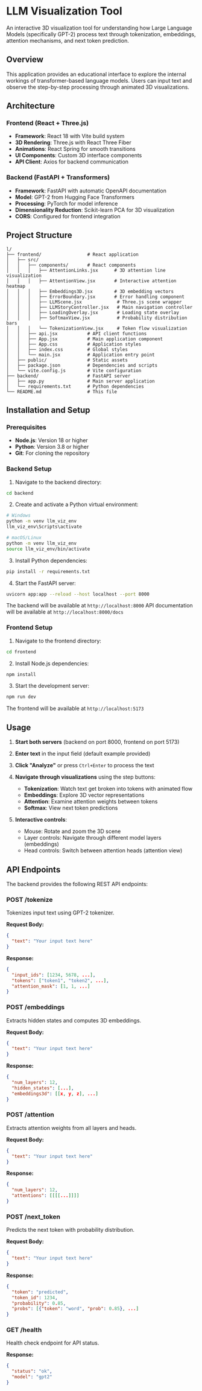 # LLM Visualization Tool

An interactive 3D visualization tool for understanding how Large Language Models (specifically GPT-2) process text through tokenization, embeddings, attention mechanisms, and next token prediction.

## Overview

This application provides an educational interface to explore the internal workings of transformer-based language models. Users can input text and observe the step-by-step processing through animated 3D visualizations.

## Architecture

### Frontend (React + Three.js)
- **Framework**: React 18 with Vite build system
- **3D Rendering**: Three.js with React Three Fiber
- **Animations**: React Spring for smooth transitions
- **UI Components**: Custom 3D interface components
- **API Client**: Axios for backend communication

### Backend (FastAPI + Transformers)
- **Framework**: FastAPI with automatic OpenAPI documentation
- **Model**: GPT-2 from Hugging Face Transformers
- **Processing**: PyTorch for model inference
- **Dimensionality Reduction**: Scikit-learn PCA for 3D visualization
- **CORS**: Configured for frontend integration

## Project Structure

```
l/
├── frontend/                 # React application
│   ├── src/
│   │   ├── components/       # React components
│   │   │   ├── AttentionLinks.jsx      # 3D attention line visualization
│   │   │   ├── AttentionView.jsx       # Interactive attention heatmap
│   │   │   ├── Embeddings3D.jsx        # 3D embedding vectors
│   │   │   ├── ErrorBoundary.jsx       # Error handling component
│   │   │   ├── LLMScene.jsx             # Three.js scene wrapper
│   │   │   ├── LLMStoryController.jsx   # Main navigation controller
│   │   │   ├── LoadingOverlay.jsx       # Loading state overlay
│   │   │   ├── SoftmaxView.jsx          # Probability distribution bars
│   │   │   └── TokenizationView.jsx     # Token flow visualization
│   │   ├── api.jsx           # API client functions
│   │   ├── App.jsx           # Main application component
│   │   ├── App.css           # Application styles
│   │   ├── index.css         # Global styles
│   │   └── main.jsx          # Application entry point
│   ├── public/               # Static assets
│   ├── package.json          # Dependencies and scripts
│   └── vite.config.js        # Vite configuration
├── backend/                  # FastAPI server
│   ├── app.py                # Main server application
│   └── requirements.txt      # Python dependencies
└── README.md                 # This file
```

## Installation and Setup

### Prerequisites
- **Node.js**: Version 18 or higher
- **Python**: Version 3.8 or higher
- **Git**: For cloning the repository

### Backend Setup

1. Navigate to the backend directory:
```bash
cd backend
```

2. Create and activate a Python virtual environment:
```bash
# Windows
python -m venv llm_viz_env
llm_viz_env\Scripts\activate

# macOS/Linux
python -m venv llm_viz_env
source llm_viz_env/bin/activate
```

3. Install Python dependencies:
```bash
pip install -r requirements.txt
```

4. Start the FastAPI server:
```bash
uvicorn app:app --reload --host localhost --port 8000
```

The backend will be available at `http://localhost:8000`
API documentation will be available at `http://localhost:8000/docs`

### Frontend Setup

1. Navigate to the frontend directory:
```bash
cd frontend
```

2. Install Node.js dependencies:
```bash
npm install
```

3. Start the development server:
```bash
npm run dev
```

The frontend will be available at `http://localhost:5173`

## Usage

1. **Start both servers** (backend on port 8000, frontend on port 5173)

2. **Enter text** in the input field (default example provided)

3. **Click "Analyze"** or press `Ctrl+Enter` to process the text

4. **Navigate through visualizations** using the step buttons:
   - **Tokenization**: Watch text get broken into tokens with animated flow
   - **Embeddings**: Explore 3D vector representations
   - **Attention**: Examine attention weights between tokens
   - **Softmax**: View next token predictions

5. **Interactive controls**:
   - Mouse: Rotate and zoom the 3D scene
   - Layer controls: Navigate through different model layers (embeddings)
   - Head controls: Switch between attention heads (attention view)

## API Endpoints

The backend provides the following REST API endpoints:

### POST /tokenize
Tokenizes input text using GPT-2 tokenizer.

**Request Body:**
```json
{
  "text": "Your input text here"
}
```

**Response:**
```json
{
  "input_ids": [1234, 5678, ...],
  "tokens": ["token1", "token2", ...],
  "attention_mask": [1, 1, ...]
}
```

### POST /embeddings
Extracts hidden states and computes 3D embeddings.

**Request Body:**
```json
{
  "text": "Your input text here"
}
```

**Response:**
```json
{
  "num_layers": 12,
  "hidden_states": [...],
  "embeddings3d": [[x, y, z], ...]
}
```

### POST /attention
Extracts attention weights from all layers and heads.

**Request Body:**
```json
{
  "text": "Your input text here"
}
```

**Response:**
```json
{
  "num_layers": 12,
  "attentions": [[[[...]]]]
}
```

### POST /next_token
Predicts the next token with probability distribution.

**Request Body:**
```json
{
  "text": "Your input text here"
}
```

**Response:**
```json
{
  "token": "predicted",
  "token_id": 1234,
  "probability": 0.85,
  "probs": [{"token": "word", "prob": 0.85}, ...]
}
```

### GET /health
Health check endpoint for API status.

**Response:**
```json
{
  "status": "ok",
  "model": "gpt2"
}
```

